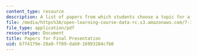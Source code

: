 ```yaml
---
content_type: resource
description: A list of papers from which students choose a topic for a final presentation.
file: /media/https%3A/open-learning-course-data-rc.s3.amazonaws.com/7-340-avoiding-genomic-instability-dna-replication-the-cell-cycle-and-cancer-fall-2006/67f4179e28a0ff89dab916993284c7b0_final.pdf
file_type: application/pdf
resourcetype: Document
title: Papers for Final Presentation
uid: 67f4179e-28a0-ff89-dab9-16993284c7b0
---
```


